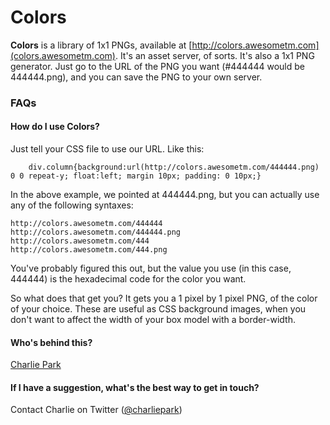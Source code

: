 # Colors

**Colors** is a library of 1x1 PNGs, available at [http://colors.awesometm.com](colors.awesometm.com). It's an asset server, of sorts. It's also a 1x1 PNG generator. Just go to the URL of the PNG you want (#444444 would be 444444.png), and you can save the PNG to your own server.

### FAQs

#### How do I use Colors?

Just tell your CSS file to use our URL. Like this:

		div.column{background:url(http://colors.awesometm.com/444444.png) 0 0 repeat-y; float:left; margin 10px; padding: 0 10px;}

In the above example, we pointed at 444444.png, but you can actually use any of the following syntaxes:

    http://colors.awesometm.com/444444
    http://colors.awesometm.com/444444.png
    http://colors.awesometm.com/444
    http://colors.awesometm.com/444.png

You've probably figured this out, but the value you use (in this case, 444444) is the hexadecimal code for the color you want.

So what does that get you? It gets you a 1 pixel by 1 pixel PNG, of the color of your choice. These are useful as CSS background images, when you don't want to affect the width of your box model with a border-width.

#### Who's behind this?

[Charlie Park](http://charliepark.org)

#### If I have a suggestion, what's the best way to get in touch?

Contact Charlie on Twitter \([@charliepark](http://twitter.com/charliepark)\)